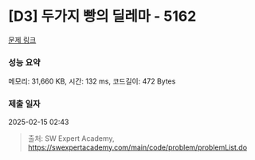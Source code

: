 # [D3] 두가지 빵의 딜레마 - 5162 

[문제 링크](https://swexpertacademy.com/main/code/problem/problemDetail.do?contestProbId=AWTaTDua3OoDFAVT) 

### 성능 요약

메모리: 31,660 KB, 시간: 132 ms, 코드길이: 472 Bytes

### 제출 일자

2025-02-15 02:43



> 출처: SW Expert Academy, https://swexpertacademy.com/main/code/problem/problemList.do